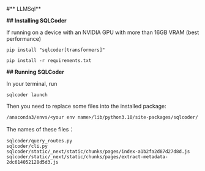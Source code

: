 #** LLMSql**

**## Installing SQLCoder**

If running on a device with an NVIDIA GPU with more than 16GB VRAM (best performance)

```
pip install "sqlcoder[transformers]"
```
```
pip install -r requirements.txt
```
**## Running SQLCoder**

In your terminal, run

```
sqlcoder launch
```

Then you need to replace some files into the installed package:

```
/anaconda3/envs/<your env name>/lib/python3.10/site-packages/sqlcoder/
```

The names of these files：

```
sqlcoder/query_routes.py
sqlcoder/cli.py
sqlcoder/static/_next/static/chunks/pages/index-a1b2fa2d87d27d8d.js
sqlcoder/static/_next/static/chunks/pages/extract-metadata-2dc614052128d5d3.js
```

